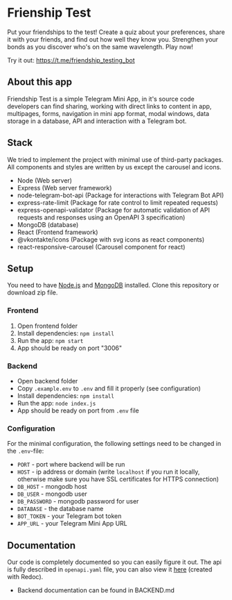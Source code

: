 # Frienship Test
Put your friendships to the test! Create a quiz about your preferences, share it with your friends, and find out how well they know you. Strengthen your bonds as you discover who's on the same wavelength. Play now!

Try it out: https://t.me/friendship_testing_bot

## About this app
Friendship Test is a simple Telegram Mini App, in it's source code developers can find sharing, working with direct links to content in app, multipages, forms, navigation in mini app format, modal windows, data storage in a database, API and interaction with a Telegram bot. 

## Stack
We tried to implement the project with minimal use of third-party packages. All components and styles are written by us except the carousel and icons.

 - Node (Web server)
 - Express (Web server framework)
 - node-telegram-bot-api (Package for interactions with Telegram Bot API)
 - express-rate-limit (Package for rate control to limit repeated requests)
 - express-openapi-validator (Package for automatic validation of API requests and responses using an OpenAPI 3 specification) 
 - MongoDB (database)
 - React (Frontend framework)
 - @vkontakte/icons (Package with svg icons as react components) 
 - react-responsive-carousel (Carousel component for react)

## Setup
You need to have [Node.js](https://nodejs.org/) and [MongoDB](https://www.mongodb.com/) installed.
Clone this repository or download zip file.

### Frontend
 1. Open frontend folder 
 2. Install dependencies: `npm install`
 3. Run the app: `npm start`
 4. App should be ready on port "3006"

### Backend
 - Open backend folder
 - Copy `.example.env` to `.env` and fill it properly (see configuration)
 - Install dependencies: `npm install`
 - Run the app: `node index.js`
 - App should be ready on port from `.env` file

### Configuration
For the minimal configuration, the following settings need to be changed in the `.env`-file:
 - `PORT` - port where backend will be run
 - `HOST` - ip address or domain (write `localhost` if you run it locally, otherwise make sure you have SSL certificates for HTTPS connection)
 - `DB_HOST` - mongodb host 
 - `DB_USER` - mongodb user
 - `DB_PASSWORD` - mongodb password for user
 - `DATABASE` - the database name
 - `BOT_TOKEN` - your Telegram bot token
 - `APP_URL` - your Telegram Mini App URL

## Documentation
Our code is completely documented so you can easily figure it out. The api is fully described in `openapi.yaml` file, you can also view it [here](https://pipeweb.ru:3000/static/openapi_doc.html) (created with Redoc).

 - Backend documentation can be found in BACKEND.md
